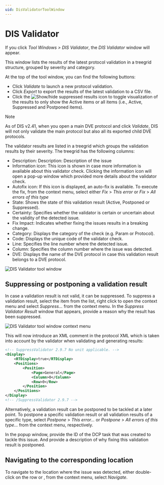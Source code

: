 ```yaml
---
uid: DisValidatorToolWindow
---
```


# DIS Validator

If you click *Tool Windows > DIS Validator*, the *DIS Validator* window will appear.

This window lists the results of the latest protocol validation in a treegrid structure, grouped by severity and category.

At the top of the tool window, you can find the following buttons:

- Click *Validate* to launch a new protocol validation.
- Click *Export* to export the results of the latest validation to a CSV file.
- Click the ![Show/hide suppressed results](~/develop/images/DisValidatorToolWindowToggleResultsIcon.png) icon to toggle visualization of the results to only show the Active items or all items (i.e., Active, Suppressed and Postponed items).

> [!NOTE]
> As of DIS v2.41, when you open a main DVE protocol and click *Validate*, DIS will not only validate the main protocol but also all its exported child DVE protocols.

The validator results are listed in a treegrid which groups the validation results by their severity. The treegrid has the following columns:

- Description: Description: Description of the issue
- Information icon: This icon is shown in case more information is available about this validator check. Clicking the information icon will open a pop-up window which provided more details about the validator check.
- Autofix icon: If this icon is displayed, an auto-fix is available. To execute the fix, from the context menu, select either *Fix* > *This error* or *Fix* > *All errors of this type*
- State: Shows the state of this validation result (Active, Postponed or Suppressed). 
- Certainty: Specifies whether the validator is certain or uncertain about the validity of the detected issue.
- Fix Impact: Indicates whether fixing the issues results in a breaking change.
- Category: Displays the category of the check (e.g. Param or Protocol).
- Code: Displays the unique code of the validator check.
- Line: Specifies the line number where the detected issue.
- Column: Specifies the column number where the issue was detected.
- DVE: Displays the name of the DVE protocol in case this validation result belongs to a DVE protocol.

![DIS Validator tool window](~/develop/images/DisValidatorToolWindow.png)

## Suppressing or postponing a validation result

In case a validation result is not valid, it can be suppressed. To suppress a validation result, select the item from the list, right click to open the context menu and select *Suppress...* from the context menu. In the *Suppress Validator Result* window that appears, provide a reason why the result has been suppressed.

![DIS Validator tool window context menu](~/develop/images/DisValidatorToolWindowContextMenu.png)

This will now introduce an XML comment in the protocol XML which is taken into account by the validator when validating and generating results:

```xml
<!-- SuppressValidator 2.9.7 No unit applicable. -->
<Display>
	<RTDisplay>true</RTDisplay>
	<Positions>
		<Position>
			<Page>General</Page>
			<Column>0</Column>
			<Row>0</Row>
		</Position>
	</Positions>
</Display>
<!-- /SuppressValidator 2.9.7 -->
```

Alternatively, a validation result can be postponed to be tackled at a later point. To postpone a specific validation result or all validation results of a specific type, select *Postpone* > *This error...* or *Postpone* > *All errors of this type...* from the context menu, respectively.

In the popup window, provide the ID of the DCP task that was created to tackle this issue. And provide a description of why fixing this validation result is postponed.

## Navigating to the corresponding location

To navigate to the location where the issue was detected, either double-click on the row or , from the context menu, select *Navigate*.